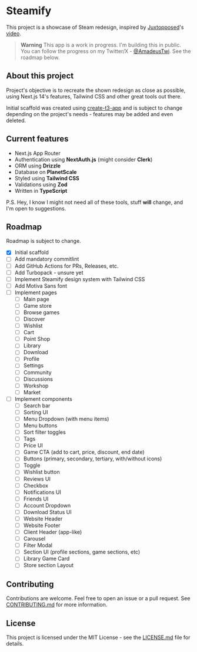 # Steamify

This project is a showcase of Steam redesign, inspired by [Juxtopposed](https://www.youtube.com/@juxtopposed)'s [video](https://www.youtube.com/watch?v=cDY2p1CTkPo).

> **Warning**
> This app is a work in progress. I'm building this in public. You can follow the progress on my Twitter/X - [@AmadeusTwi](https://twitter.com/AmadeusTwi).
> See the roadmap below.

## About this project

Project's objective is to recreate the shown redesign as close as possible, using Next.js 14's features,  Tailwind CSS and other great tools out there.

Initial scaffold was created using [create-t3-app](https://create.t3.gg/) and is subject to change depending on the project's needs - features may be added and even deleted.

## Current features

- Next.js App Router
- Authentication using **NextAuth.js** (might consider **Clerk**)
- ORM using **Drizzle**
- Database on **PlanetScale**
- Styled using **Tailwind CSS**
- Validations using **Zod**
- Written in **TypeScript**

P.S. Hey, I know I might not need all of these tools, stuff **will** change, and I'm open to suggestions.

## Roadmap

Roadmap is subject to change.

- [x] Initial scaffold
- [ ] Add mandatory commitlint
- [ ] Add GitHub Actions for PRs, Releases, etc.
- [ ] Add Turbopack - unsure yet
- [ ] Implement Steamify design system with Tailwind CSS
- [ ] Add Motiva Sans font
- [ ] Implement pages
  - [ ] Main page
  - [ ] Game store
  - [ ] Browse games
  - [ ] Discover
  - [ ] Wishlist
  - [ ] Cart
  - [ ] Point Shop
  - [ ] Library
  - [ ] Download
  - [ ] Profile
  - [ ] Settings
  - [ ] Community
  - [ ] Discussions
  - [ ] Workshop
  - [ ] Market
- [ ] Implement components
  - [ ] Search bar
  - [ ] Sorting UI
  - [ ] Menu Dropdown (with menu items)
  - [ ] Menu buttons
  - [ ] Sort filter toggles
  - [ ] Tags
  - [ ] Price UI
  - [ ] Game CTA (add to cart, price, discount, end date)
  - [ ] Buttons (primary, secondary, tertiary, with/without icons)
  - [ ] Toggle
  - [ ] Wishlist button
  - [ ] Reviews UI
  - [ ] Checkbox
  - [ ] Notifications UI
  - [ ] Friends UI
  - [ ] Account Dropdown
  - [ ] Download Status UI
  - [ ] Website Header
  - [ ] Website Footer
  - [ ] Client Header (app-like)
  - [ ] Carousel
  - [ ] Filter Modal
  - [ ] Section UI (profile sections, game sections, etc)
  - [ ] Library Game Card
  - [ ] Store section Layout

## Contributing

Contributions are welcome. Feel free to open an issue or a pull request. See [CONTRIBUTING.md](CONTRIBUTING.md) for more information.

## License

This project is licensed under the MIT License - see the [LICENSE.md](LICENSE.md) file for details.

